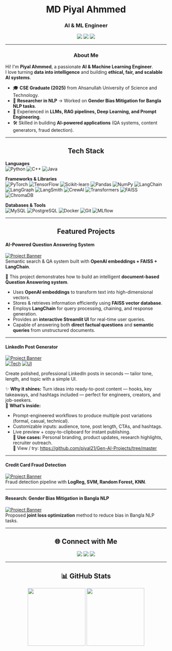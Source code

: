 <h1 align="center"> MD Piyal Ahmmed </h1>  

<h3 align="center"> AI & ML Engineer</h3>  

<p align="center">
  <img src="https://img.shields.io/badge/Machine%20Learning-%2300C853.svg?&style=for-the-badge&logo=TensorFlow&logoColor=white"/>
  <img src="https://img.shields.io/badge/Natural%20Language%20Processing-%23FF6F00.svg?&style=for-the-badge&logo=huggingface&logoColor=white"/>
  <img src="https://img.shields.io/badge/Generative%20AI-%2300BFA6.svg?&style=for-the-badge&logo=openai&logoColor=white"/>
</p>

---

<h3 align="center">About Me</h3>

 Hi! I'm **Piyal Ahmmed**, a passionate **AI & Machine Learning Engineer**.  
I love turning **data into intelligence** and building **ethical, fair, and scalable AI systems**.  

- 🎓 **CSE Graduate (2025)** from Ahsanullah University of Science and Technology.  
- 🔬 **Researcher in NLP** → Worked on **Gender Bias Mitigation for Bangla NLP tasks**.  
- 🤖 Experienced in **LLMs, RAG pipelines, Deep Learning, and Prompt Engineering**.  
- 🛠️ Skilled in building **AI-powered applications** (QA systems, content generators, fraud detection).  
  

---

<h2 align="center"> Tech Stack</h2>

**Languages**  
![Python](https://img.shields.io/badge/Python-3776AB?style=for-the-badge&logo=python&logoColor=white)
![C++](https://img.shields.io/badge/C++-00599C?style=for-the-badge&logo=c%2B%2B&logoColor=white)
![Java](https://img.shields.io/badge/Java-007396?style=for-the-badge&logo=java&logoColor=white)

**Frameworks & Libraries**  
![PyTorch](https://img.shields.io/badge/PyTorch-EE4C2C?style=for-the-badge&logo=pytorch&logoColor=white)
![TensorFlow](https://img.shields.io/badge/TensorFlow-FF6F00?style=for-the-badge&logo=tensorflow&logoColor=white)
![Scikit-learn](https://img.shields.io/badge/Scikit--learn-F7931E?style=for-the-badge&logo=scikit-learn&logoColor=white)
![Pandas](https://img.shields.io/badge/Pandas-150458?style=for-the-badge&logo=pandas&logoColor=white)
![NumPy](https://img.shields.io/badge/Numpy-013243?style=for-the-badge&logo=numpy&logoColor=white)
![LangChain](https://img.shields.io/badge/LangChain-000000?style=for-the-badge&logo=chainlink&logoColor=white)
![LangGraph](https://img.shields.io/badge/LangGraph-0A0A0A?style=for-the-badge&logo=graph&logoColor=white)
![LangSmith](https://img.shields.io/badge/LangSmith-1E90FF?style=for-the-badge&logo=smith&logoColor=white)
![CrewAI](https://img.shields.io/badge/CrewAI-FF4500?style=for-the-badge&logo=airtable&logoColor=white)
![Transformers](https://img.shields.io/badge/Transformers-FFD43B?style=for-the-badge&logo=huggingface&logoColor=black)
![FAISS](https://img.shields.io/badge/FAISS-008080?style=for-the-badge&logo=vector&logoColor=white)
![ChromaDB](https://img.shields.io/badge/ChromaDB-4B0082?style=for-the-badge&logo=databricks&logoColor=white)


**Databases & Tools**  
![MySQL](https://img.shields.io/badge/MySQL-4479A1?style=for-the-badge&logo=mysql&logoColor=white)
![PostgreSQL](https://img.shields.io/badge/PostgreSQL-336791?style=for-the-badge&logo=postgresql&logoColor=white)
![Docker](https://img.shields.io/badge/Docker-2496ED?style=for-the-badge&logo=docker&logoColor=white)
![Git](https://img.shields.io/badge/Git-F05032?style=for-the-badge&logo=git&logoColor=white)
![MLflow](https://img.shields.io/badge/MLflow-0194E2?style=for-the-badge&logo=mlflow&logoColor=white)

---

<h2 align="center"> Featured Projects</h2>

####  AI-Powered Question Answering System  
[![Project Banner](https://img.shields.io/badge/🔗_View_Project-Streamlit-blue?style=for-the-badge)](https://github.com/piyal21/Gen-AI-Projects/tree/master)  
Semantic search & QA system built with **OpenAI embeddings + FAISS + LangChain**.  

🔹 This project demonstrates how to build an intelligent **document-based Question Answering system**.  
- Uses **OpenAI embeddings** to transform text into high-dimensional vectors.  
- Stores & retrieves information efficiently using **FAISS vector database**.  
- Employs **LangChain** for query processing, chaining, and response generation.  
- Provides an **interactive Streamlit UI** for real-time user queries.  
- Capable of answering both **direct factual questions** and **semantic queries** from unstructured documents.  


---

####  LinkedIn Post Generator
[![Project Banner](https://img.shields.io/badge/✍️_LinkedIn_Post_Generator-LLMs%20%2B%20AI-green?style=for-the-badge&logo=linkedin&logoColor=white)](https://github.com/piyal21/Gen-AI-Projects/tree/master)  
[![Tech](https://img.shields.io/badge/Stack-LLMs%20%7C%20Prompting%20%7C%20Streamlit-lightgrey?style=for-the-badge)]() [![UI](https://img.shields.io/badge/UI-Streamlit-green?style=for-the-badge&logo=streamlit&logoColor=white)]()

Create polished, professional LinkedIn posts in seconds — tailor tone, length, and topic with a simple UI.

✨ **Why it shines:** Turn ideas into ready-to-post content — hooks, key takeaways, and hashtags included — perfect for engineers, creators, and job-seekers.  
🔧 **What’s inside:**  
- Prompt-engineered workflows to produce multiple post variations (formal, casual, technical).  
- Customizable inputs: audience, tone, post length, CTAs, and hashtags.  
- Live preview + copy-to-clipboard for instant publishing.  
📌 **Use cases:** Personal branding, product updates, research highlights, recruiter outreach.  
🔗 View / try: https://github.com/piyal21/Gen-AI-Projects/tree/master 

---

####  Credit Card Fraud Detection  
[![Project Banner](https://img.shields.io/badge/🔗_View_Project-ML-blueviolet?style=for-the-badge)](https://github.com/piyal21/10MS_ML_Assessment)  
Fraud detection pipeline with **LogReg, SVM, Random Forest, KNN**.  

---

####  Research: Gender Bias Mitigation in Bangla NLP  
[![Project Banner](https://img.shields.io/badge/🔗_Research_Paper-arxiv-red?style=for-the-badge)](https://arxiv.org/html/2411.10636v1)  
Proposed **joint loss optimization** method to reduce bias in Bangla NLP tasks.  

---

<h2 align="center">🌐 Connect with Me</h2>

<p align="center">
  <a href="https://www.linkedin.com/in/md-piyal-ahmmed-bb1033205/"><img src="https://img.shields.io/badge/LinkedIn-0077B5?style=for-the-badge&logo=linkedin&logoColor=white"/></a>
  <a href="mailto:piyalahmmed01@gmail.com"><img src="https://img.shields.io/badge/Email-D14836?style=for-the-badge&logo=gmail&logoColor=white"/></a>
  <a href="https://www.facebook.com/piyal.ahmed.809103">
    <img src="https://img.shields.io/badge/Facebook-1877F2?style=for-the-badge&logo=facebook&logoColor=white"/>
  </a>
</p>

---

<h2 align="center">📊 GitHub Stats</h2>

<p align="center">
  <img src="https://github-readme-streak-stats.herokuapp.com/?user=piyal21&theme=radical" height="180em"/>
  <img src="https://github-readme-stats.vercel.app/api/top-langs/?username=piyal21&layout=compact&theme=radical" height="180em"/>
</p>
